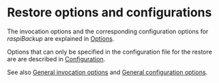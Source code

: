 # Restore options and configurations

The invocation options and the corresponding configuration options
for *raspiBackup* are explained in [Options](restore-options.md).

Options that can only be specified in the configuration file for the restore are
are described in [Configuration](restore-config-options.md).

See also [General invocation options](general-options.md) and [General configuration options](general-config-options.md).

[.status]: translated


